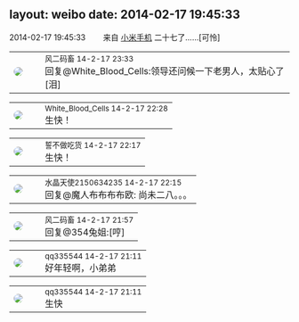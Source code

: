 layout: weibo
date: 2014-02-17 19:45:33
---
<meta name="referrer" content="no-referrer" />

2014-02-17 19:45:33  &nbsp;&nbsp;&nbsp;&nbsp;&nbsp;&nbsp; 来自 <a href="http://app.weibo.com/t/feed/22zMnn" rel="nofollow">小米手机</a>
二十七了……[可怜] ​​​

<table style="width: 100%;">
  <tr>
    <td style="width: 40px;"><img style="border-radius:50%" src="https://tva3.sinaimg.cn/crop.0.0.639.639.50/6d2a6003jw8f3idy69w2gj20hs0hrt9g.jpg?KID=imgbed,tva&Expires=1624464126&ssig=6cK26Bl2u9"></td>
    <td colspan="2"><small>风二码畜 14-2-17 23:33</small><br/>回复@White_Blood_Cells:领导还问候一下老男人，太贴心了[泪]</td>
  </tr>
</table>

<table style="width: 100%;">
  <tr>
    <td style="width: 40px;"><img style="border-radius:50%" src="https://tva2.sinaimg.cn/crop.0.0.720.720.50/68eeef24jw8emcxyyu1l5j20k00k0jtt.jpg?KID=imgbed,tva&Expires=1624464126&ssig=K0QSnNsTGp"></td>
    <td colspan="2"><small>White_Blood_Cells 14-2-17 22:28</small><br/>生快！</td>
  </tr>
</table>

<table style="width: 100%;">
  <tr>
    <td style="width: 40px;"><img style="border-radius:50%" src="https://tva1.sinaimg.cn/crop.0.0.640.640.50/86f7338fjw8edkav0whx0j20hs0hswfv.jpg?KID=imgbed,tva&Expires=1624464126&ssig=u5G%2FF4eo7y"></td>
    <td colspan="2"><small>誓不做吃货 14-2-17 22:17</small><br/>生快！</td>
  </tr>
</table>

<table style="width: 100%;">
  <tr>
    <td style="width: 40px;"><img style="border-radius:50%" src="https://tva1.sinaimg.cn/crop.0.0.80.80.50/803012fbjw8f6z12p78p3j2028028q2p.jpg?KID=imgbed,tva&Expires=1624464126&ssig=spG1mleH9D"></td>
    <td colspan="2"><small>水晶天使2150634235 14-2-17 22:15</small><br/>回复@魔人布布布布欧: 尚未二八。。。</td>
  </tr>
</table>

<table style="width: 100%;">
  <tr>
    <td style="width: 40px;"><img style="border-radius:50%" src="https://tva3.sinaimg.cn/crop.0.0.639.639.50/6d2a6003jw8f3idy69w2gj20hs0hrt9g.jpg?KID=imgbed,tva&Expires=1624464126&ssig=6cK26Bl2u9"></td>
    <td colspan="2"><small>风二码畜 14-2-17 21:57</small><br/>回复@354兔姐:[哼]</td>
  </tr>
</table>

<table style="width: 100%;">
  <tr>
    <td style="width: 40px;"><img style="border-radius:50%" src="https://tva4.sinaimg.cn/crop.0.0.180.180.50/7d25944djw1e8qgp5bmzyj2050050aa8.jpg?KID=imgbed,tva&Expires=1624464126&ssig=VWOPrPKPBH"></td>
    <td colspan="2"><small>qq335544 14-2-17 21:11</small><br/>好年轻啊，小弟弟</td>
  </tr>
</table>

<table style="width: 100%;">
  <tr>
    <td style="width: 40px;"><img style="border-radius:50%" src="https://tva4.sinaimg.cn/crop.0.0.180.180.50/7d25944djw1e8qgp5bmzyj2050050aa8.jpg?KID=imgbed,tva&Expires=1624464126&ssig=VWOPrPKPBH"></td>
    <td colspan="2"><small>qq335544 14-2-17 21:11</small><br/>生快</td>
  </tr>
</table>
